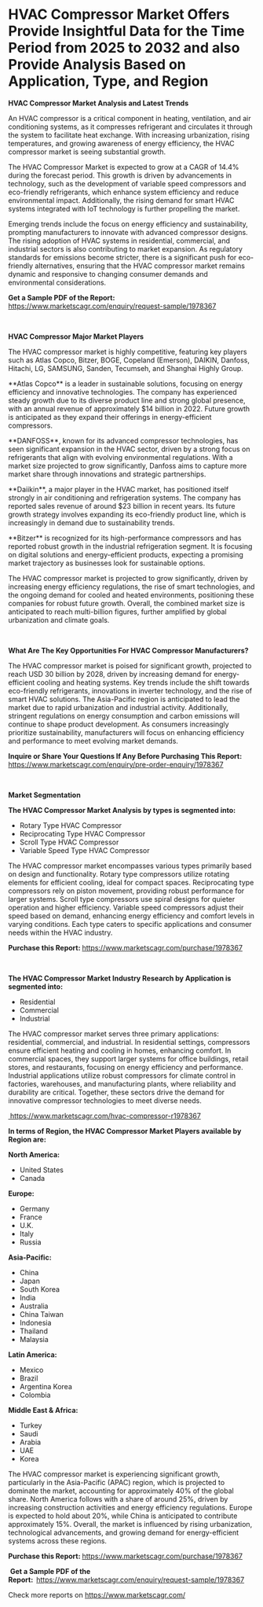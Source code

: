 <p><h1>HVAC Compressor Market Offers Provide Insightful Data for the Time Period from 2025 to 2032 and also Provide Analysis Based on Application, Type, and Region</h1></p><p><strong>HVAC Compressor Market Analysis and Latest Trends</strong></p>
<p><p>An HVAC compressor is a critical component in heating, ventilation, and air conditioning systems, as it compresses refrigerant and circulates it through the system to facilitate heat exchange. With increasing urbanization, rising temperatures, and growing awareness of energy efficiency, the HVAC compressor market is seeing substantial growth.</p><p>The HVAC Compressor Market is expected to grow at a CAGR of 14.4% during the forecast period. This growth is driven by advancements in technology, such as the development of variable speed compressors and eco-friendly refrigerants, which enhance system efficiency and reduce environmental impact. Additionally, the rising demand for smart HVAC systems integrated with IoT technology is further propelling the market.</p><p>Emerging trends include the focus on energy efficiency and sustainability, prompting manufacturers to innovate with advanced compressor designs. The rising adoption of HVAC systems in residential, commercial, and industrial sectors is also contributing to market expansion. As regulatory standards for emissions become stricter, there is a significant push for eco-friendly alternatives, ensuring that the HVAC compressor market remains dynamic and responsive to changing consumer demands and environmental considerations.</p></p>
<p><strong>Get a Sample PDF of the Report:&nbsp;</strong> <a href="https://www.marketscagr.com/enquiry/request-sample/1978367?utm_campaign=1948&utm_medium=2&utm_source=Github&utm_content=ia&utm_term=08042025&utm_id=hvac-compressor">https://www.marketscagr.com/enquiry/request-sample/1978367</a></p>
<p>&nbsp;</p>
<p><strong>HVAC Compressor Major Market Players</strong></p>
<p><p>The HVAC compressor market is highly competitive, featuring key players such as Atlas Copco, Bitzer, BOGE, Copeland (Emerson), DAIKIN, Danfoss, Hitachi, LG, SAMSUNG, Sanden, Tecumseh, and Shanghai Highly Group. </p><p>**Atlas Copco** is a leader in sustainable solutions, focusing on energy efficiency and innovative technologies. The company has experienced steady growth due to its diverse product line and strong global presence, with an annual revenue of approximately $14 billion in 2022. Future growth is anticipated as they expand their offerings in energy-efficient compressors.</p><p>**DANFOSS**, known for its advanced compressor technologies, has seen significant expansion in the HVAC sector, driven by a strong focus on refrigerants that align with evolving environmental regulations. With a market size projected to grow significantly, Danfoss aims to capture more market share through innovations and strategic partnerships.</p><p>**Daiikin**, a major player in the HVAC market, has positioned itself strongly in air conditioning and refrigeration systems. The company has reported sales revenue of around $23 billion in recent years. Its future growth strategy involves expanding its eco-friendly product line, which is increasingly in demand due to sustainability trends.</p><p>**Bitzer** is recognized for its high-performance compressors and has reported robust growth in the industrial refrigeration segment. It is focusing on digital solutions and energy-efficient products, expecting a promising market trajectory as businesses look for sustainable options.</p><p>The HVAC compressor market is projected to grow significantly, driven by increasing energy efficiency regulations, the rise of smart technologies, and the ongoing demand for cooled and heated environments, positioning these companies for robust future growth. Overall, the combined market size is anticipated to reach multi-billion figures, further amplified by global urbanization and climate goals.</p></p>
<p>&nbsp;</p>
<p><strong>What Are The Key Opportunities For HVAC Compressor Manufacturers?</strong></p>
<p><p>The HVAC compressor market is poised for significant growth, projected to reach USD 30 billion by 2028, driven by increasing demand for energy-efficient cooling and heating systems. Key trends include the shift towards eco-friendly refrigerants, innovations in inverter technology, and the rise of smart HVAC solutions. The Asia-Pacific region is anticipated to lead the market due to rapid urbanization and industrial activity. Additionally, stringent regulations on energy consumption and carbon emissions will continue to shape product development. As consumers increasingly prioritize sustainability, manufacturers will focus on enhancing efficiency and performance to meet evolving market demands.</p></p>
<p><strong>Inquire or Share Your Questions If Any Before Purchasing This Report:</strong> <a href="https://www.marketscagr.com/enquiry/pre-order-enquiry/1978367?utm_campaign=1948&utm_medium=2&utm_source=Github&utm_content=ia&utm_term=08042025&utm_id=hvac-compressor">https://www.marketscagr.com/enquiry/pre-order-enquiry/1978367</a></p>
<p>&nbsp;</p>
<p><strong>Market Segmentation</strong></p>
<p><strong>The HVAC Compressor Market Analysis by types is segmented into:</strong></p>
<p><ul><li>Rotary Type HVAC Compressor</li><li>Reciprocating Type HVAC Compressor</li><li>Scroll Type HVAC Compressor</li><li>Variable Speed Type HVAC Compressor</li></ul></p>
<p><p>The HVAC compressor market encompasses various types primarily based on design and functionality. Rotary type compressors utilize rotating elements for efficient cooling, ideal for compact spaces. Reciprocating type compressors rely on piston movement, providing robust performance for larger systems. Scroll type compressors use spiral designs for quieter operation and higher efficiency. Variable speed compressors adjust their speed based on demand, enhancing energy efficiency and comfort levels in varying conditions. Each type caters to specific applications and consumer needs within the HVAC industry.</p></p>
<p><strong>Purchase this Report:&nbsp;</strong><a href="https://www.marketscagr.com/purchase/1978367?utm_campaign=1948&utm_medium=2&utm_source=Github&utm_content=ia&utm_term=08042025&utm_id=hvac-compressor">https://www.marketscagr.com/purchase/1978367</a></p>
<p>&nbsp;</p>
<p><strong>The HVAC Compressor Market Industry Research by Application is segmented into:</strong></p>
<p><ul><li>Residential</li><li>Commercial</li><li>Industrial</li></ul></p>
<p><p>The HVAC compressor market serves three primary applications: residential, commercial, and industrial. In residential settings, compressors ensure efficient heating and cooling in homes, enhancing comfort. In commercial spaces, they support larger systems for office buildings, retail stores, and restaurants, focusing on energy efficiency and performance. Industrial applications utilize robust compressors for climate control in factories, warehouses, and manufacturing plants, where reliability and durability are critical. Together, these sectors drive the demand for innovative compressor technologies to meet diverse needs.</p></p>
<p><a href="https://www.marketscagr.com/hvac-compressor-r1978367?utm_campaign=1948&utm_medium=2&utm_source=Github&utm_content=ia&utm_term=08042025&utm_id=hvac-compressor">&nbsp;https://www.marketscagr.com/hvac-compressor-r1978367</a></p>
<p><strong>In terms of Region, the HVAC Compressor Market Players available by Region are:</strong></p>
<p>
    <p> <strong> North America: </strong>
        <ul>
            <li>United States</li>
            <li>Canada</li>
        </ul>
        </p> 
    <p> <strong> Europe: </strong>
        <ul>
            <li>Germany</li>
            <li>France</li>
            <li>U.K.</li>
            <li>Italy</li>
            <li>Russia</li>
        </ul>
        </p> 
    <p> <strong> Asia-Pacific: </strong>
        <ul>
            <li>China</li>
            <li>Japan</li>
            <li>South Korea</li>
            <li>India</li>
            <li>Australia</li>
            <li>China Taiwan</li>
            <li>Indonesia</li>
            <li>Thailand</li>
            <li>Malaysia</li>
        </ul>
        </p> 
    <p> <strong> Latin America: </strong>
        <ul>
            <li>Mexico</li>
            <li>Brazil</li>
            <li>Argentina Korea</li>
            <li>Colombia</li>
        </ul>
        </p> 
    <p> <strong> Middle East & Africa: </strong>
        <ul>
            <li>Turkey</li>
            <li>Saudi</li>
            <li>Arabia</li>
            <li>UAE</li>
            <li>Korea</li>
        </ul>
    </p>
    </p>
<p><p>The HVAC compressor market is experiencing significant growth, particularly in the Asia-Pacific (APAC) region, which is projected to dominate the market, accounting for approximately 40% of the global share. North America follows with a share of around 25%, driven by increasing construction activities and energy efficiency regulations. Europe is expected to hold about 20%, while China is anticipated to contribute approximately 15%. Overall, the market is influenced by rising urbanization, technological advancements, and growing demand for energy-efficient systems across these regions.</p></p>
<p><strong>Purchase this Report: </strong><a href="https://www.marketscagr.com/purchase/1978367?utm_campaign=1948&utm_medium=2&utm_source=Github&utm_content=ia&utm_term=08042025&utm_id=hvac-compressor">https://www.marketscagr.com/purchase/1978367</a></p>
<p>&nbsp;<strong>Get a Sample PDF of the Report:&nbsp;&nbsp;</strong><a href="https://www.marketscagr.com/enquiry/request-sample/1978367?utm_campaign=1948&utm_medium=2&utm_source=Github&utm_content=ia&utm_term=08042025&utm_id=hvac-compressor">https://www.marketscagr.com/enquiry/request-sample/1978367</a></p>
<p><strong></strong></p>
<p>Check more reports on <a href="https://www.marketscagr.com/?utm_campaign=1948&utm_medium=2&utm_source=Github&utm_content=ia&utm_term=08042025&utm_id=hvac-compressor">https://www.marketscagr.com/</a></p>
